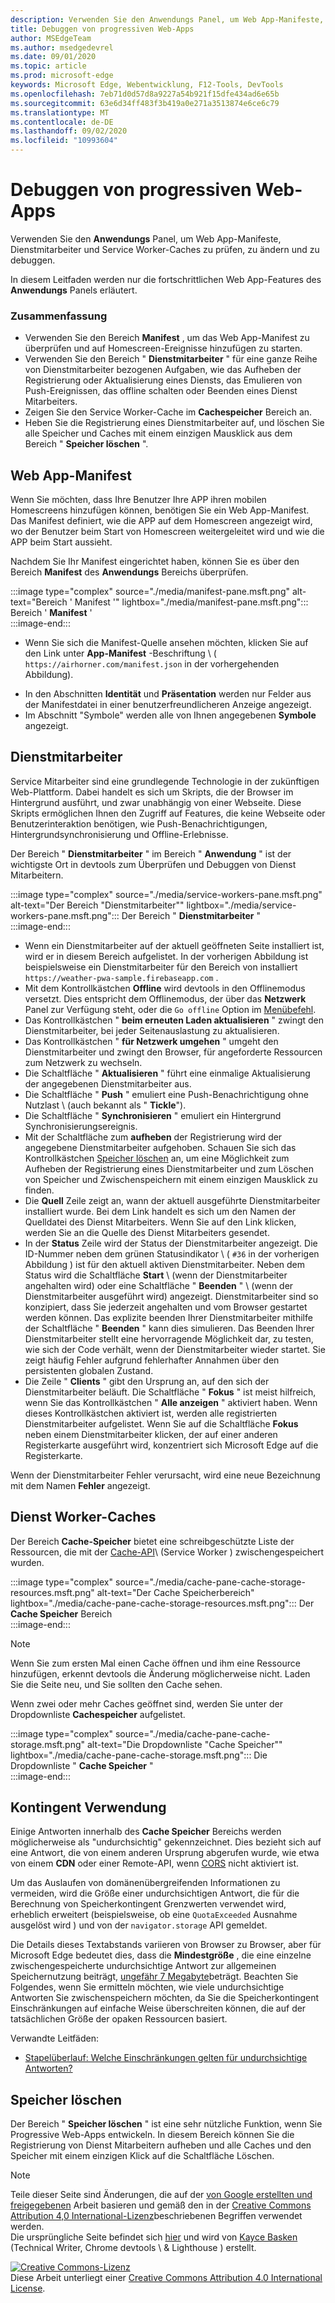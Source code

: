 ```yaml
---
description: Verwenden Sie den Anwendungs Panel, um Web App-Manifeste, Dienstmitarbeiter und Service Worker-Caches zu prüfen, zu ändern und zu debuggen.
title: Debuggen von progressiven Web-Apps
author: MSEdgeTeam
ms.author: msedgedevrel
ms.date: 09/01/2020
ms.topic: article
ms.prod: microsoft-edge
keywords: Microsoft Edge, Webentwicklung, F12-Tools, DevTools
ms.openlocfilehash: 7eb71d0d57d8a9227a54b921f15dfe434ad6e65b
ms.sourcegitcommit: 63e6d34ff483f3b419a0e271a3513874e6ce6c79
ms.translationtype: MT
ms.contentlocale: de-DE
ms.lasthandoff: 09/02/2020
ms.locfileid: "10993604"
---
```

<!-- Copyright Kayce Basques 

   Licensed under the Apache License, Version 2.0 (the "License");
   you may not use this file except in compliance with the License.
   You may obtain a copy of the License at

       https://www.apache.org/licenses/LICENSE-2.0

   Unless required by applicable law or agreed to in writing, software
   distributed under the License is distributed on an "AS IS" BASIS,
   WITHOUT WARRANTIES OR CONDITIONS OF ANY KIND, either express or implied.
   See the License for the specific language governing permissions and
   limitations under the License.  -->  





# Debuggen von progressiven Web-Apps   



Verwenden Sie den **Anwendungs** Panel, um Web App-Manifeste, Dienstmitarbeiter und Service Worker-Caches zu prüfen, zu ändern und zu debuggen.  

<!--Related Guides:  

*   [Progressive Web Apps](/web/progressive-web-apps)  -->

<!--TODO:  Link web "Progressive Web Apps" section when available. -->

In diesem Leitfaden werden nur die fortschrittlichen Web App-Features des **Anwendungs** Panels erläutert.  <!--If you're looking for help on the other panes, check out the last section of this guide, [Other Application panel guides](#other-application-panel-guides).  -->

<!--TODO:  Link to sections when available. -->

### Zusammenfassung  

*   Verwenden Sie den Bereich **Manifest** , um das Web App-Manifest zu überprüfen und auf Homescreen-Ereignisse hinzufügen zu starten.  
*   Verwenden Sie den Bereich " **Dienstmitarbeiter** " für eine ganze Reihe von Dienstmitarbeiter bezogenen Aufgaben, wie das Aufheben der Registrierung oder Aktualisierung eines Diensts, das Emulieren von Push-Ereignissen, das offline schalten oder Beenden eines Dienst Mitarbeiters.  
*   Zeigen Sie den Service Worker-Cache im **Cachespeicher** Bereich an.  
*   Heben Sie die Registrierung eines Dienstmitarbeiter auf, und löschen Sie alle Speicher und Caches mit einem einzigen Mausklick aus dem Bereich " **Speicher löschen** ".  
    
## Web App-Manifest   

Wenn Sie möchten, dass Ihre Benutzer Ihre APP ihren mobilen Homescreens hinzufügen können, benötigen Sie ein Web App-Manifest.  Das Manifest definiert, wie die APP auf dem Homescreen angezeigt wird, wo der Benutzer beim Start von Homescreen weitergeleitet wird und wie die APP beim Start aussieht.  

<!--Related Guides:  

*   [Improve user experiences with a Web App Manifest](/web/fundamentals/web-app-manifest)  
*   [Using App Install Banners](/web/fundamentals/app-install-banners)  -->

<!--TODO:  Link to sections when available. -->

Nachdem Sie Ihr Manifest eingerichtet haben, können Sie es über den Bereich **Manifest** des **Anwendungs** Bereichs überprüfen.  

:::image type="complex" source="./media/manifest-pane.msft.png" alt-text="Bereich ' Manifest '" lightbox="./media/manifest-pane.msft.png":::
   Bereich ' **Manifest** '  
:::image-end:::  

*   Wenn Sie sich die Manifest-Quelle ansehen möchten, klicken Sie auf den Link unter **App-Manifest** -Beschriftung \ ( `https://airhorner.com/manifest.json` in der vorhergehenden Abbildung).  
<!-- *   Press the **Add to homescreen** button to simulate an Add to Homescreen event.  Check out the next section for more information.  -->  
*   In den Abschnitten **Identität** und **Präsentation** werden nur Felder aus der Manifestdatei in einer benutzerfreundlicheren Anzeige angezeigt.  
*   Im Abschnitt "Symbole" werden alle von Ihnen angegebenen **Symbole** angezeigt.  
    
<!--### Simulate Add to Homescreen events   -->

<!--A web app can only be added to a homescreen when the site is visited at least twice, with at least five minutes between visits.  While developing or debugging your Add to Homescreen workflow, this criteria can be inconvenient.  
The **Add to homescreen** button on the **App Manifest** pane lets you simulate Add to Homescreen events whenever you want.  -->

<!--You can test out this feature with the [Microsoft I/O 2016 progressive web app](https://events.alpahabet.com/io2016/), which has proper support for Add to Homescreen.  Clicking on **Add to Homescreen** while the app is open prompts Microsoft Edge to display the "add this site to your shelf" banner, which is the desktop equivalent of the "add to homescreen" banner for mobile devices.  -->

<!--  
:::image type="complex" source="./media/io.msft.png" alt-text="Add to desktop shelf" lightbox="./media/io.msft.png":::
   Add to desktop shelf  
:::image-end:::
-->  

<!--
> [!Tip]
> Keep the **Console** drawer open while simulating Add to Homescreen events.  The Console tells you if your manifest has any issues and logs other information about the Add to Homescreen lifecycle.  -->

<!--The **Add to Homescreen** feature cannot yet simulate the workflow for mobile devices.  Notice how the "add to shelf" prompt was triggered in the screenshot above, even though DevTools is in Device Mode.  However, if you can successfully add your app to your desktop shelf, then it'll work for mobile, too.  -->

<!-- TODO: Rework content after sample app is created. -->

<!--If you want to test out the genuine mobile experience, you can connect a real mobile device to DevTools via **remote debugging**, and then click the **Add to Homescreen** button \(on DevTools\) to trigger the "add to homescreen" prompt on the connected mobile device.  -->

<!--TODO:  Link Debug "remote debugging" sections when available. -->

## Dienstmitarbeiter   

Service Mitarbeiter sind eine grundlegende Technologie in der zukünftigen Web-Plattform.  Dabei handelt es sich um Skripts, die der Browser im Hintergrund ausführt, und zwar unabhängig von einer Webseite.  Diese Skripts ermöglichen Ihnen den Zugriff auf Features, die keine Webseite oder Benutzerinteraktion benötigen, wie Push-Benachrichtigungen, Hintergrundsynchronisierung und Offline-Erlebnisse.  

<!--Related Guides:  

*   [Intro to Service Workers](/web/fundamentals/primers/service-worker)  
*   [Push Notifications: Timely, Relevant, and Precise](/web/fundamentals/push-notifications)  -->  
    
<!--TODO:  Link to sections when available. -->  

Der Bereich " **Dienstmitarbeiter** " im Bereich " **Anwendung** " ist der wichtigste Ort in devtools zum Überprüfen und Debuggen von Dienst Mitarbeitern.  

:::image type="complex" source="./media/service-workers-pane.msft.png" alt-text="Der Bereich "Dienstmitarbeiter"" lightbox="./media/service-workers-pane.msft.png":::
   Der Bereich " **Dienstmitarbeiter** "  
:::image-end:::  

*   Wenn ein Dienstmitarbeiter auf der aktuell geöffneten Seite installiert ist, wird er in diesem Bereich aufgelistet.  In der vorherigen Abbildung ist beispielsweise ein Dienstmitarbeiter für den Bereich von installiert `https://weather-pwa-sample.firebaseapp.com` .  
*   Mit dem Kontrollkästchen **Offline** wird devtools in den Offlinemodus versetzt.  Dies entspricht dem Offlinemodus, der über das **Netzwerk** Panel zur Verfügung steht, oder die `Go offline` Option im [Menübefehl][DevtoolsCommandMenuIndex].  
*   Das Kontrollkästchen " **beim erneuten Laden aktualisieren** " zwingt den Dienstmitarbeiter, bei jeder Seitenauslastung zu aktualisieren.  
*   Das Kontrollkästchen " **für Netzwerk umgehen** " umgeht den Dienstmitarbeiter und zwingt den Browser, für angeforderte Ressourcen zum Netzwerk zu wechseln.  
*   Die Schaltfläche " **Aktualisieren** " führt eine einmalige Aktualisierung der angegebenen Dienstmitarbeiter aus.  
*   Die Schaltfläche " **Push** " emuliert eine Push-Benachrichtigung ohne Nutzlast \ (auch bekannt als " **Tickle**\").  
*   Die Schaltfläche " **Synchronisieren** " emuliert ein Hintergrund Synchronisierungsereignis.  
*   Mit der Schaltfläche zum **aufheben** der Registrierung wird der angegebene Dienstmitarbeiter aufgehoben.  Schauen Sie sich das Kontrollkästchen [Speicher löschen](#clear-storage) an, um eine Möglichkeit zum Aufheben der Registrierung eines Dienstmitarbeiter und zum Löschen von Speicher und Zwischenspeichern mit einem einzigen Mausklick zu finden.  
*   Die **Quell** Zeile zeigt an, wann der aktuell ausgeführte Dienstmitarbeiter installiert wurde.  Bei dem Link handelt es sich um den Namen der Quelldatei des Dienst Mitarbeiters.  Wenn Sie auf den Link klicken, werden Sie an die Quelle des Dienst Mitarbeiters gesendet.  
*   In der **Status** Zeile wird der Status der Dienstmitarbeiter angezeigt.  Die ID-Nummer neben dem grünen Statusindikator \ ( `#36` in der vorherigen Abbildung \) ist für den aktuell aktiven Dienstmitarbeiter.  Neben dem Status wird die Schaltfläche **Start** \ (wenn der Dienstmitarbeiter angehalten wird) oder eine Schaltfläche " **Beenden** " \ (wenn der Dienstmitarbeiter ausgeführt wird) angezeigt.  Dienstmitarbeiter sind so konzipiert, dass Sie jederzeit angehalten und vom Browser gestartet werden können.  Das explizite beenden Ihrer Dienstmitarbeiter mithilfe der Schaltfläche " **Beenden** " kann dies simulieren.  Das Beenden Ihrer Dienstmitarbeiter stellt eine hervorragende Möglichkeit dar, zu testen, wie sich der Code verhält, wenn der Dienstmitarbeiter wieder startet.  Sie zeigt häufig Fehler aufgrund fehlerhafter Annahmen über den persistenten globalen Zustand.  
*   Die Zeile " **Clients** " gibt den Ursprung an, auf den sich der Dienstmitarbeiter beläuft.  Die Schaltfläche " **Fokus** " ist meist hilfreich, wenn Sie das Kontrollkästchen " **Alle anzeigen** " aktiviert haben.  Wenn dieses Kontrollkästchen aktiviert ist, werden alle registrierten Dienstmitarbeiter aufgelistet.  Wenn Sie auf die Schaltfläche **Fokus** neben einem Dienstmitarbeiter klicken, der auf einer anderen Registerkarte ausgeführt wird, konzentriert sich Microsoft Edge auf die Registerkarte.  
    
Wenn der Dienstmitarbeiter Fehler verursacht, wird eine neue Bezeichnung mit dem Namen **Fehler** angezeigt.  

<!--  
:::image type="complex" source="./media/sw-error.msft.png" alt-text="Service worker with errors" lightbox="./media/sw-error.msft.png":::
   Service worker with errors  
:::image-end:::
-->  

<!--TODO:  Capture Service Worker Errors sample when available. -->
<!--TODO:  Link Web "How tickle works" sections when available. -->

## Dienst Worker-Caches 

Der Bereich **Cache-Speicher** bietet eine schreibgeschützte Liste der Ressourcen, die mit der [Cache-API][MDNWebCacheAPI]\ (Service Worker \) zwischengespeichert wurden.  

:::image type="complex" source="./media/cache-pane-cache-storage-resources.msft.png" alt-text="Der Cache Speicherbereich" lightbox="./media/cache-pane-cache-storage-resources.msft.png":::
   Der **Cache Speicher** Bereich  
:::image-end:::  

> [!NOTE]
> Wenn Sie zum ersten Mal einen Cache öffnen und ihm eine Ressource hinzufügen, erkennt devtools die Änderung möglicherweise nicht.  Laden Sie die Seite neu, und Sie sollten den Cache sehen.  

Wenn zwei oder mehr Caches geöffnet sind, werden Sie unter der Dropdownliste **Cachespeicher** aufgelistet.  

:::image type="complex" source="./media/cache-pane-cache-storage.msft.png" alt-text="Die Dropdownliste "Cache Speicher"" lightbox="./media/cache-pane-cache-storage.msft.png":::
   Die Dropdownliste " **Cache Speicher** "  
:::image-end:::  

## Kontingent Verwendung 

Einige Antworten innerhalb des **Cache Speicher** Bereichs werden möglicherweise als "undurchsichtig" gekennzeichnet.  Dies bezieht sich auf eine Antwort, die von einem anderen Ursprung abgerufen wurde, wie etwa von einem **CDN** oder einer Remote-API, wenn [CORS][FetchHttpCorsProtocol] nicht aktiviert ist.  

<!--TODO:  Link Web "CDN" section when available. -->  
<!--TODO:  Link Web "opaque" section when available. -->

Um das Auslaufen von domänenübergreifenden Informationen zu vermeiden, wird die Größe einer undurchsichtigen Antwort, die für die Berechnung von Speicherkontingent Grenzwerten verwendet wird, erheblich erweitert (beispielsweise, ob eine `QuotaExceeded` Ausnahme ausgelöst wird \) und von der `navigator.storage` API gemeldet.  

<!--TODO:  Link Estimating "`navigator.storage` API" sections when available. -->

Die Details dieses Textabstands variieren von Browser zu Browser, aber für Microsoft Edge bedeutet dies, dass die **Mindestgröße** , die eine einzelne zwischengespeicherte undurchsichtige Antwort zur allgemeinen Speichernutzung beiträgt, [ungefähr 7 Megabyte][ChromiumIssues796060#c17]beträgt.  Beachten Sie Folgendes, wenn Sie ermitteln möchten, wie viele undurchsichtige Antworten Sie zwischenspeichern möchten, da Sie die Speicherkontingent Einschränkungen auf einfache Weise überschreiten können, die auf der tatsächlichen Größe der opaken Ressourcen basiert.  

Verwandte Leitfäden:  

*   [Stapelüberlauf: Welche Einschränkungen gelten für undurchsichtige Antworten?][StackOverflowLimitationsForOpaqueResponses]  
<!--*   [Alphabet work container: Understanding Storage Quota](/web/tools/Alphabet-work-container/guides/storage-quota#beware_of_opaque_responses)  -->
    
<!--TODO:  Link Work container storage quota for opaque responses section when available. -->

## Speicher löschen 

Der Bereich " **Speicher löschen** " ist eine sehr nützliche Funktion, wenn Sie Progressive Web-Apps entwickeln.  In diesem Bereich können Sie die Registrierung von Dienst Mitarbeitern aufheben und alle Caches und den Speicher mit einem einzigen Klick auf die Schaltfläche Löschen.  <!--Check out the section below to learn more.  -->

<!--Related Guides:  

*   [Clear Storage](/iterate/manage-data/local-storage#clear-storage)  -->
    
<!--TODO:  Link to sections when available. -->

<!--## Other Application panel guides 

Check out the guides below for more help on the other panes of the **Application** panel.  

Related Guides:  

*   [Inspect page resources](/iterate/manage-data/page-resources)  
*   [Inspect and manage local storage and caches](/iterate/manage-data/local-storage)  -->
    
<!--TODO  -->

<!--  
 


-->  

<!-- links -->  

[DevtoolsCommandMenuIndex]: ./command-menu/index.md "Ausführen von Befehlen mit dem Befehlsmenü von Microsoft Edge devtools | Microsoft docs"  

[ChromiumIssues796060#c17]: https://bugs.chromium.org/p/chromium/issues/detail?id=796060#c17 "Chrom Problem 796060: der Cache Speicherwert steigt bei jeder Aktualisierung, wenn sich der Analysecode im HTML-Code befindet"  

[FetchHttpCorsProtocol]: https://fetch.spec.whatwg.org/#http-cors-protocol  

[MDNWebCacheAPI]: https://developer.mozilla.org/docs/Web/API/Cache "Cache-Web-APIs | MDN"  

[StackOverflowLimitationsForOpaqueResponses]: https://stackoverflow.com/q/39109789/385997 "Stapelüberlauf: Welche Einschränkungen gelten für undurchsichtige Antworten?"  

<!--[WebEstimatingAvailableStorageSpace]: whats-new/2017/08/estimating-available-storage-space  -->
<!--[RemoteDebugging]: /debug/remote-debugging/remote-debugging  -->

<!--[WebHowPushWorks]: /web/fundamentals/push-notifications/how-push-works  -->  
<!--[WebGlossaryCDN]: /web/fundamentals/glossary#CDN  -->
<!--[WebGlossaryOpaque]: /web/fundamentals/glossary#opaque-response  -->

> [!NOTE]
> Teile dieser Seite sind Änderungen, die auf der [von Google erstellten und freigegebenen][GoogleSitePolicies] Arbeit basieren und gemäß den in der [Creative Commons Attribution 4,0 International-Lizenz][CCA4IL]beschriebenen Begriffen verwendet werden.  
> Die ursprüngliche Seite befindet sich [hier](https://developers.google.com/web/tools/chrome-devtools/progressive-web-apps) und wird von [Kayce Basken][KayceBasques] (Technical Writer, Chrome devtools \ & Lighthouse \) erstellt.  

[![Creative Commons-Lizenz][CCby4Image]][CCA4IL]  
Diese Arbeit unterliegt einer [Creative Commons Attribution 4.0 International License][CCA4IL].  

[CCA4IL]: https://creativecommons.org/licenses/by/4.0  
[CCby4Image]: https://i.creativecommons.org/l/by/4.0/88x31.png  
[GoogleSitePolicies]: https://developers.google.com/terms/site-policies  
[KayceBasques]: https://developers.google.com/web/resources/contributors/kaycebasques  
